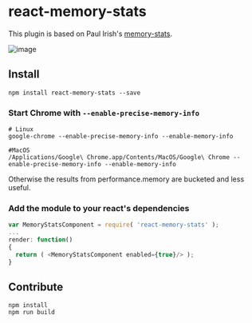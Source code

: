 # react-memory-stats

This plugin is based on Paul Irish's [memory-stats](https://github.com/paulirish/memory-stats.js).

![image](http://i.imgur.com/eUCFcAH.gif)

## Install

```
npm install react-memory-stats --save
```

### Start Chrome with `--enable-precise-memory-info`

```
# Linux
google-chrome --enable-precise-memory-info --enable-memory-info

#MacOS
/Applications/Google\ Chrome.app/Contents/MacOS/Google\ Chrome --enable-precise-memory-info --enable-memory-info
```

Otherwise the results from performance.memory are bucketed and less useful.

### Add the module to your react's dependencies

```js
var MemoryStatsComponent = require( 'react-memory-stats' );
...
render: function()
{
  return ( <MemoryStatsComponent enabled={true}/> );
}

```

## Contribute

```
npm install
npm run build
```
